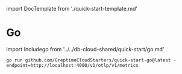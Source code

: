 import DocTemplate from './quick-start-template.md' 


# Go

<DocTemplate>

<div id="write-data">

import Includego from '../../db-cloud-shared/quick-start/go.md' 

<Includego/>

```shell
go run github.com/GreptimeCloudStarters/quick-start-go@latest -endpoint=http://localhost:4000/v1/otlp/v1/metrics
```

</div>

</DocTemplate>

